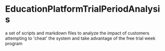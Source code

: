 # EducationPlatformTrialPeriodAnalysis
a set of scripts and markdown files to analyze the impact of customers attempting to 'cheat' the system and take advantage of the free trial week program
